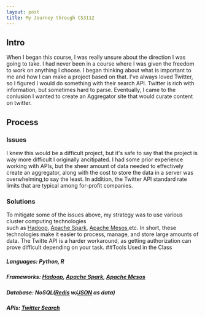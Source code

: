```yaml
---
layout: post
title: My Journey through CS3112
---
```


## Intro
When I began this course, I was really unsure about the direction I was going to take. I had never been in a course where
I was given the freedom to work on anything I choose. I began thinking about what is important to me and how I can make a project
based on that. I've always loved Twitter, so I figured I would do something with their search API. Twitter is rich
with information, but sometimes hard to parse. Eventually, I came to the conlusion I wanted to create an Aggregator site that would
curate content on twitter. 

## Process

### Issues
I knew this would be a difficult project, but it's safe to say that the project is way more difficult I originally ancitipated. 
I had some prior experience working with APIs, but the sheer amount of data needed to effectively create an aggregator, along with the 
cost to store the data in a server was overwhelming,to say the least. In addition, the Twitter API standard rate limits that are typical
among for-profit companies.
### Solutions

To mitigate some of the issues above, my strategy was to use various cluster computing technologies  
such as [Hadoop](http://hadoop.apache.org/), [Apache Spark](http://spark.apache.org/), [Apache Mesos](http://mesos.apache.org/),etc.
In short, these technologies make it easier to process, manage, and store large amounts of data. The Twitte API is a harder workaround,
as getting authorization can prove difficult depending on your task.
##Tools Used in the Class

##### Languages: Python, R

##### Frameworks: [Hadoop](http://hadoop.apache.org/), [Apache Spark](http://spark.apache.org/), [Apache Mesos](http://mesos.apache.org/)

##### Database: NoSQL([Redis](https://redis.io/) w/[JSON](http://www.json.org/) as data)

##### APIs: [Twitter Search](https://dev.twitter.com/rest/public/search)
